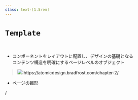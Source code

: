 ```yaml
---
class: text-[1.5rem]
---
```


# `Template`

<br>

- コンポーネントをレイアウトに配置し、デザインの基礎となる<br/>コンテンツ構造を明確にするページレベルのオブジェクト

<div class="grid grid-cols-[3fr,2fr] gap-8 h-3/5">
<!-- left -->
<div class="my-auto justify-self-center">
<div class="w-max">

> <img src="/template.png" class="h-[280px]" />
> <a class="text-sm opacity-60">https://atomicdesign.bradfrost.com/chapter-2/</a>
</div>
</div>
<!-- right -->
<div class="pt-24">

- ページの雛形
</div>
</div>

<div
  class="absolute bottom-[1rem] right-[1rem] text-[1rem]"
>
  <SlideCurrentNo /> / <SlidesTotal />
</div>